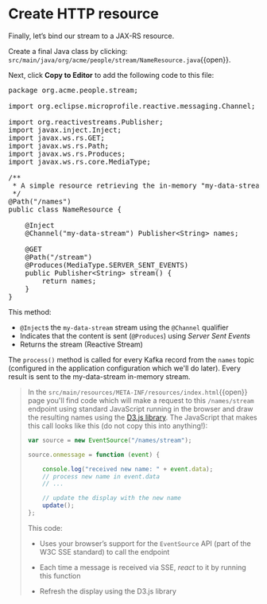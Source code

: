 # Create HTTP resource

Finally, let’s bind our stream to a JAX-RS resource.

Create a final Java class by clicking: `src/main/java/org/acme/people/stream/NameResource.java`{{open}}.

Next, click **Copy to Editor** to add the following code to this file:

<pre class="file" data-filename="./src/main/java/org/acme/people/stream/NameResource.java" data-target="replace">
package org.acme.people.stream;

import org.eclipse.microprofile.reactive.messaging.Channel;

import org.reactivestreams.Publisher;
import javax.inject.Inject;
import javax.ws.rs.GET;
import javax.ws.rs.Path;
import javax.ws.rs.Produces;
import javax.ws.rs.core.MediaType;

/**
 * A simple resource retrieving the in-memory "my-data-stream" and sending the items as server-sent events.
 */
@Path("/names")
public class NameResource {

    @Inject
    @Channel("my-data-stream") Publisher&lt;String&gt; names;

    @GET
    @Path("/stream")
    @Produces(MediaType.SERVER_SENT_EVENTS)
    public Publisher&lt;String&gt; stream() {
        return names;
    }
}
</pre>

This method:

  - `@Inject`s the `my-data-stream` stream using the `@Channel` qualifier
  - Indicates that the content is sent (`@Produces`) using *Server Sent Events*
  - Returns the stream (Reactive Stream)

The `process()` method is called for every Kafka record from the `names` topic (configured in the application
configuration which we'll do later). Every result is sent to the my-data-stream in-memory stream.

> In the `src/main/resources/META-INF/resources/index.html`{{open}} page you'll find code
> which will make a request to this `/names/stream` endpoint using standard JavaScript running in the browser and draw
> the resulting names using the [D3.js library](https://d3js.org/). The JavaScript that makes this call looks like this
> (do not copy this into anything\!):
>
> ```javascript
> var source = new EventSource("/names/stream");
>
> source.onmessage = function (event) {
>
>     console.log("received new name: " + event.data);
>     // process new name in event.data
>     // ...
>
>     // update the display with the new name
>     update();
> };
> ```
>  This code:
>
>   - Uses your browser’s support for the `EventSource` API (part of the W3C SSE standard) to call the endpoint
>
>   - Each time a message is received via SSE, *react* to it by running this function
>
>   - Refresh the display using the D3.js library
